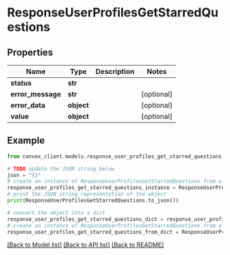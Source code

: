 # ResponseUserProfilesGetStarredQuestions


## Properties

Name | Type | Description | Notes
------------ | ------------- | ------------- | -------------
**status** | **str** |  | 
**error_message** | **str** |  | [optional] 
**error_data** | **object** |  | [optional] 
**value** | **object** |  | [optional] 

## Example

```python
from convex_client.models.response_user_profiles_get_starred_questions import ResponseUserProfilesGetStarredQuestions

# TODO update the JSON string below
json = "{}"
# create an instance of ResponseUserProfilesGetStarredQuestions from a JSON string
response_user_profiles_get_starred_questions_instance = ResponseUserProfilesGetStarredQuestions.from_json(json)
# print the JSON string representation of the object
print(ResponseUserProfilesGetStarredQuestions.to_json())

# convert the object into a dict
response_user_profiles_get_starred_questions_dict = response_user_profiles_get_starred_questions_instance.to_dict()
# create an instance of ResponseUserProfilesGetStarredQuestions from a dict
response_user_profiles_get_starred_questions_from_dict = ResponseUserProfilesGetStarredQuestions.from_dict(response_user_profiles_get_starred_questions_dict)
```
[[Back to Model list]](../README.md#documentation-for-models) [[Back to API list]](../README.md#documentation-for-api-endpoints) [[Back to README]](../README.md)


